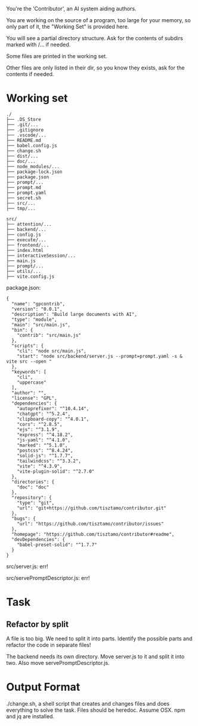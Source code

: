 You're the 'Contributor', an AI system aiding authors.

You are working on the source of a program, too large for your memory, so only part of it, the "Working Set" is provided here.

You will see a partial directory structure. Ask for the contents of subdirs marked with /... if needed.

Some files are printed in the working set.

Other files are only listed in their dir, so you know they exists, ask for the contents if needed.

# Working set

```
./
├── .DS_Store
├── .git/...
├── .gitignore
├── .vscode/...
├── README.md
├── babel.config.js
├── change.sh
├── dist/...
├── doc/...
├── node_modules/...
├── package-lock.json
├── package.json
├── prompt/...
├── prompt.md
├── prompt.yaml
├── secret.sh
├── src/...
├── tmp/...

```
```
src/
├── attention/...
├── backend/...
├── config.js
├── execute/...
├── frontend/...
├── index.html
├── interactiveSession/...
├── main.js
├── prompt/...
├── utils/...
├── vite.config.js

```
package.json:
```
{
  "name": "gpcontrib",
  "version": "0.0.1",
  "description": "Build large documents with AI",
  "type": "module",
  "main": "src/main.js",
  "bin": {
    "contrib": "src/main.js"
  },
  "scripts": {
    "cli": "node src/main.js",
    "start": "node src/backend/server.js --prompt=prompt.yaml -s & vite src --open "
  },
  "keywords": [
    "cli",
    "uppercase"
  ],
  "author": "",
  "license": "GPL",
  "dependencies": {
    "autoprefixer": "^10.4.14",
    "chatgpt": "^5.2.4",
    "clipboard-copy": "^4.0.1",
    "cors": "^2.8.5",
    "ejs": "^3.1.9",
    "express": "^4.18.2",
    "js-yaml": "^4.1.0",
    "marked": "^5.1.0",
    "postcss": "^8.4.24",
    "solid-js": "^1.7.7",
    "tailwindcss": "^3.3.2",
    "vite": "^4.3.9",
    "vite-plugin-solid": "^2.7.0"
  },
  "directories": {
    "doc": "doc"
  },
  "repository": {
    "type": "git",
    "url": "git+https://github.com/tisztamo/contributor.git"
  },
  "bugs": {
    "url": "https://github.com/tisztamo/contributor/issues"
  },
  "homepage": "https://github.com/tisztamo/contributor#readme",
  "devDependencies": {
    "babel-preset-solid": "^1.7.7"
  }
}

```

src/server.js: err!

src/servePromptDescriptor.js: err!


# Task

## Refactor by split

A file is too big. We need to split it into parts.
Identify the possible parts and refactor the code in separate files!

The backend needs its own directory. Move server.js to it and split it into two. Also move servePromptDescriptor.js.



# Output Format

./change.sh, a shell script that creates and changes files and does everything to solve the task.
Files should be heredoc.
Assume OSX. npm and jq are installed.

